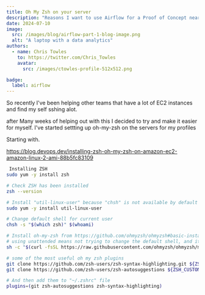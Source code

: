 ```yaml
---
title: Oh My Zsh on your server
description: "Reasons I want to use Airflow for a Proof of Concept near Serverless ELT"
date: 2024-07-10
image:
  src: /images/blog/airflow-part-1-blog-image.png
  alt: "A laptop with a data analytics"
authors:
  - name: Chris Towles
    to: https://twitter.com/Chris_Towles
    avatar:
      src: /images/ctowles-profile-512x512.png

badge:
  label: airflow
---
```



So recently I've been helping other teams that have a lot of EC2 instances and find my self sshing alot.

after Many weeks of helping out with this I decided to try and make it easier for myself. I've started settting up oh-my-zsh on the servers for my profiles

Starting with.

https://blog.devops.dev/installing-zsh-oh-my-zsh-on-amazon-ec2-amazon-linux-2-ami-88b5fc83109

```bash
 Installing ZSH
sudo yum -y install zsh

# Check ZSH has been installed
zsh --version

# Install "util-linux-user" because "chsh" is not available by default - https://superuser.com/a/1389273/599050
sudo yum -y install util-linux-user

# Change default shell for current user
chsh -s "$(which zsh)" $(whoami)

# Install oh-my-zsh from https://github.com/ohmyzsh/ohmyzsh#basic-installation 
# using unattended means not trying to change the default shell, and it also won't run zsh when the installation has finished.
sh -c "$(curl -fsSL https://raw.githubusercontent.com/ohmyzsh/ohmyzsh/master/tools/install.sh)" "" --unattended

# some of the most useful oh my zsh plugins
git clone https://github.com/zsh-users/zsh-syntax-highlighting.git ${ZSH_CUSTOM:-~/.oh-my-zsh/custom}/plugins/zsh-syntax-highlighting
git clone https://github.com/zsh-users/zsh-autosuggestions ${ZSH_CUSTOM:-~/.oh-my-zsh/custom}/plugins/zsh-autosuggestions

# And then add them to "~/.zshrc" file
plugins=(git zsh-autosuggestions zsh-syntax-highlighting)


